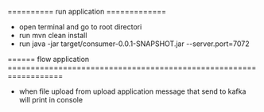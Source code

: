 ========== run application  =============
- open terminal and go to root directori
- run mvn clean install
- run java -jar target/consumer-0.0.1-SNAPSHOT.jar --server.port=7072

====== flow application ==================================================================
- when file upload from upload application message that send to kafka will print in console 